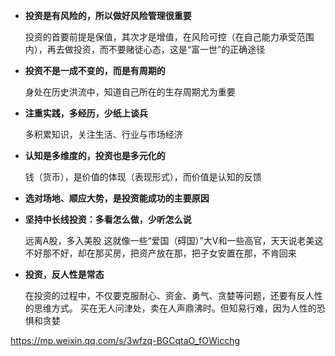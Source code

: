 
-  **投资是有风险的，所以做好风险管理很重要**

	投资的首要前提是保值，其次才是增值，在风险可控（在自己能力承受范围内），再去做投资，而不要赌徒心态，这是“富一世”的正确途径


-  **投资不是一成不变的，而是有周期的**

	身处在历史洪流中，知道自己所在的生存周期尤为重要


-  **注重实践，多经历，少纸上谈兵**

	多积累知识，关注生活、行业与市场经济


-  **认知是多维度的，投资也是多元化的**

	钱（货币），是价值的体现（表现形式），而价值是认知的反馈


-  **选对场地、顺应大势，是投资能成功的主要原因**


-  **坚持中长线投资：多看怎么做，少听怎么说**

	远离A股，多入美股
	这就像一些“爱国（碍国）”大V和一些高官，天天说老美这不好那不好，却在那买房，把资产放在那，把子女安置在那，不肯回来


-  **投资，反人性是常态**

	在投资的过程中，不仅要克服耐心、资金、勇气、贪婪等问题，还要有反人性的思维方式。
	买在无人问津处，卖在人声鼎沸时。但知易行难，因为人性的恐惧和贪婪




https://mp.weixin.qq.com/s/3wfzq-BGCqtaO_fOWicchg
